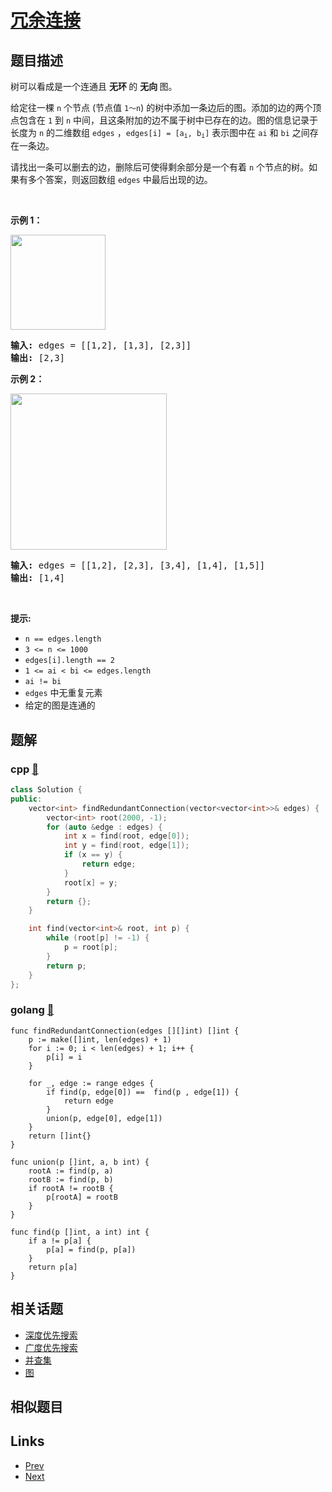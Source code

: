 
# [冗余连接](https://leetcode-cn.com/problems/redundant-connection)

## 题目描述

<p>树可以看成是一个连通且 <strong>无环 </strong>的 <strong>无向 </strong>图。</p>

<p>给定往一棵 <code>n</code> 个节点 (节点值 <code>1～n</code>) 的树中添加一条边后的图。添加的边的两个顶点包含在 <code>1</code> 到 <code>n</code> 中间，且这条附加的边不属于树中已存在的边。图的信息记录于长度为 <code>n</code> 的二维数组 <code>edges</code> ，<code>edges[i] = [a<sub>i</sub>, b<sub>i</sub>]</code> 表示图中在 <code>ai</code> 和 <code>bi</code> 之间存在一条边。</p>

<p>请找出一条可以删去的边，删除后可使得剩余部分是一个有着 <code>n</code> 个节点的树。如果有多个答案，则返回数组 <code>edges</code> 中最后出现的边。</p>

<p> </p>

<p><strong>示例 1：</strong></p>

<p><img alt="" src="https://pic.leetcode-cn.com/1626676174-hOEVUL-image.png" style="width: 152px; " /></p>

<pre>
<strong>输入:</strong> edges = [[1,2], [1,3], [2,3]]
<strong>输出:</strong> [2,3]
</pre>

<p><strong>示例 2：</strong></p>

<p><img alt="" src="https://pic.leetcode-cn.com/1626676179-kGxcmu-image.png" style="width: 250px; " /></p>

<pre>
<strong>输入:</strong> edges = [[1,2], [2,3], [3,4], [1,4], [1,5]]
<strong>输出:</strong> [1,4]
</pre>

<p> </p>

<p><strong>提示:</strong></p>

<ul>
	<li><code>n == edges.length</code></li>
	<li><code>3 <= n <= 1000</code></li>
	<li><code>edges[i].length == 2</code></li>
	<li><code>1 <= ai < bi <= edges.length</code></li>
	<li><code>ai != bi</code></li>
	<li><code>edges</code> 中无重复元素</li>
	<li>给定的图是连通的 </li>
</ul>


## 题解

### cpp [🔗](redundant-connection.cpp) 
```cpp
class Solution {
public:
    vector<int> findRedundantConnection(vector<vector<int>>& edges) {
        vector<int> root(2000, -1);
        for (auto &edge : edges) {
            int x = find(root, edge[0]);
            int y = find(root, edge[1]);
            if (x == y) {
                return edge;
            }
            root[x] = y;
        }
        return {};
    }

    int find(vector<int>& root, int p) {
        while (root[p] != -1) {
            p = root[p];
        }
        return p;
    }
};
```
### golang [🔗](redundant-connection.go) 
```golang
func findRedundantConnection(edges [][]int) []int {
    p := make([]int, len(edges) + 1)
    for i := 0; i < len(edges) + 1; i++ {
        p[i] = i
    }

    for _, edge := range edges {
        if find(p, edge[0]) ==  find(p , edge[1]) {
            return edge
        }
        union(p, edge[0], edge[1])
    }
    return []int{}
}

func union(p []int, a, b int) {
    rootA := find(p, a)
    rootB := find(p, b)
    if rootA != rootB {
        p[rootA] = rootB
    }
}

func find(p []int, a int) int {
    if a != p[a] {
        p[a] = find(p, p[a])
    }
    return p[a]
}
```


## 相关话题

- [深度优先搜索](https://leetcode-cn.com/tag/depth-first-search) 
- [广度优先搜索](https://leetcode-cn.com/tag/breadth-first-search) 
- [并查集](https://leetcode-cn.com/tag/union-find) 
- [图](https://leetcode-cn.com/tag/graph) 


## 相似题目



## Links

- [Prev](../second-minimum-node-in-a-binary-tree/README.md) 
- [Next](../top-k-frequent-words/README.md) 


